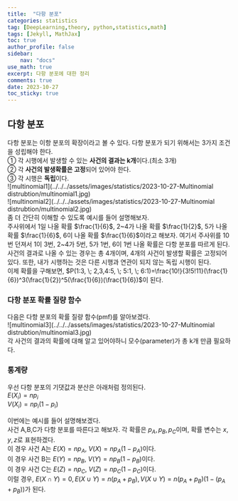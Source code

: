 ```yaml
---
title:  "다항 분포"
categories: statistics
tag: [DeepLearning,theory, python,statistics,math]
tags: [Jekyll, MathJax]
toc: true
author_profile: false
sidebar:
    nav: "docs"
use_math: true
excerpt: 다항 분포에 대한 정리
comments: true
date: 2023-10-27
toc_sticky: true
---
```


## 다항 분포

다항 분포는 이항 분포의 확장이라고 볼 수 있다. 다항 분포가 되기 위해서는 3가지 조건을 성립해야 한다.    
① 각 시행에서 발생할 수 있는 **사건의 결과는 k개**이다.(최소 3개)   
② 각 **사건의 발생확률은 고정**되어 있어야 한다.   
③ 각 시행은 **독립**이다.   
![multinomial1](../../../assets/images/statistics/2023-10-27-Multinomial distrubtion/multinomial1.jpg)   
![multinomial2](../../../assets/images/statistics/2023-10-27-Multinomial distrubtion/multinomial2.jpg)    
좀 더 간단히 이해할 수 있도록 예시를 들어 설명해보자.    
주사위에서 1일 나올 확률 $\frac{1}{6}$, 2~4가 나올 확률 $\frac{1}{2}$, 5가 나올 확률 $\frac{1}{6}$, 6이 나올 확률 $\frac{1}{6}$이라고 해보자. 여기서 주사위를 10번 던져서 1이 3번, 2~4가 5번, 5가 1번, 6이 1번 나올 확률은 다항 분포를 따르게 된다. 사건의 결과로 나올 수 있는 경우는 총 4개이며, 4개의 사건이 발생할 확률은 고정되어 있다. 또한, 내가 시행하는 것은 다른 시행과 연관이 되지 않는 독립 시행이 된다.    
이제 확률을 구해보면, $P(1:3, \; 2,3,4:5, \; 5:1, \; 6:1)=\frac{10!}{3!5!11}(\frac{1}{6})^3(\frac{1}{2})^5(\frac{1}{6})(\frac{1}{6})$이 된다.

### 다항 분포 확률 질량 함수

다음은 다항 분포의 확률 질량 함수(pmf)를 알아보겠다.   
![multinomial3](../../../assets/images/statistics/2023-10-27-Multinomial distrubtion/multinomial3.jpg)   
각 사건의 결과의 확률에 대해 알고 있어야하니 모수(parameter)가 총 k개 만큼 필요하다. 


### 통계량

우선 다항 분포의 기댓값과 분산은 아래처럼 정의된다.   
$E(X_i)=np_i$   
$V(X_i)=np_i(1-p_i)$   

이번에는 예시를 들어 설명해보겠다.   
사건 A,B,C가 다항 분포를 따른다고 해보자. 각 확률은 $p_A,p_B,p_C$이며, 확률 변수는 $x,y,z$로 표현하겠다.   
이 경우 사건 A는 $E(X)=np_A$, $V(X)=np_A(1-p_A)$이다.   
이 경우 사건 B는 $E(Y)=np_B$, $V(Y)=np_B(1-p_B)$이다.   
이 경우 사건 C는 $E(Z)=np_C$, $V(Z)=np_C(1-p_C)$이다.   
이럴 경우, $E(X \cap Y) = 0, E(X \cup Y) = n(p_A + p_B), V(X \cup Y) = n(p_A + p_B)(1 - (p_A + p_B))$가 된다.
